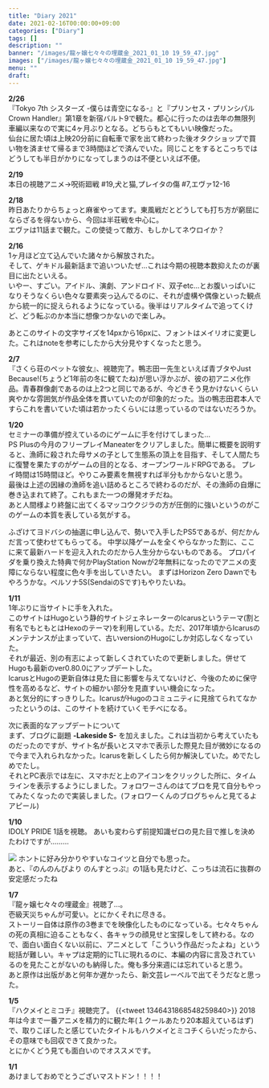 ```yaml
---
title: "Diary 2021"
date: 2021-02-16T00:00:00+09:00
categories: ["Diary"]
tags: []
description: ""
banner: "/images/龍ヶ嬢七々々の埋蔵金_2021_01_10 19_59_47.jpg"
images: ["/images/龍ヶ嬢七々々の埋蔵金_2021_01_10 19_59_47.jpg"]
menu: ""
draft:
---
```

**2/26**  
『Tokyo 7th シスターズ -僕らは青空になる-』と『プリンセス・プリンシパル Crown Handler』第1章を新宿バルト9で観た。都心に行ったのは去年の無限列車編以来なので実に4ヶ月ぶりとなる。どちらもとてもいい映像だった。  
仙台に居た頃は上映20分前に自転車で家を出て終わった後オタクショップで買い物を済ませて帰るまで3時間ほどで済んでいた。同じことをするとこっちではどうしても半日がかりになってしまうのは不便といえば不便。

**2/19**  
本日の視聴アニメ→呪術廻戦 #19,犬と猫,プレイタの傷 #7,エヴァ12-16   

**2/18**  
昨日あたりからちょっと麻雀やってます。東風戦だとどうしても打ち方が窮屈にならざるを得ないから、今回は半荘戦を中心に。  
エヴァは11話まで観た。この使徒って敵方、もしかしてネウロイか？    

<!--more-->
**2/16**  
1ヶ月ほど立て込んでいた諸々から解放された。  
そして、ゲキドル最新話まで追いついたぜ…これは今期の視聴本数抑えたのが裏目に出たといえる。  
いやー、すごい。アイドル、演劇、アンドロイド、双子etc…とお腹いっぱいになりそうなくらい色々な要素突っ込んでるのに、それが虚構や偶像といった観点から統一的に捉えられるようになっている。後半はリアルタイムで追ってくけど、どう転ぶのか本当に想像つかないので楽しみ。  

あとこのサイトの文字サイズを14pxから16pxに、フォントはメイリオに変更した。これはnoteを参考にしたから大分見やすくなったと思う。  

**2/7**  
『さくら荘のペットな彼女』、視聴完了。鴨志田一先生といえば青ブタやJust Because!(ちょうど1年前の冬に観てたね)が思い浮かぶが、彼の初アニメ化作品。青春群像劇であるのは上2つと同じであるが、今どきそう見かけないくらい爽やかな雰囲気が作品全体を貫いていたのが印象的だった。当の鴨志田君本人ですらこれを書いていた頃は若かったくらいには思っているのではないだろうか。  

**1/20**  
セミナーの準備が控えているのにゲームに手を付けてしまった…  
PS Plusの今月のフリープレイManeaterをクリアしました。簡単に概要を説明すると、漁師に殺された母サメの子として生態系の頂上を目指す、そして人間たちに復讐を果たすのがゲームの目的となる、オープンワールドRPGである。
プレイ時間は15時間ほど。やりこみ要素を無視すれば半分もかからないと思う。  
最後は上述の因縁の漁師を追い詰めるところで終わるのだが、その漁師の自爆に巻き込まれて終了。これもまた一つの爆発オチだね。  
あと人間様より終盤に出てくるマッコウクジラの方が圧倒的に強いというのがこのゲームの本質を表している気がする。  

ふざけてヨドバシの抽選に申し込んで、勢いで入手したPS5であるが、何だかんだ言って使わせてもらってる。
中学以降ゲームを全くやらなかった割に、ここに来て最新ハードを迎え入れたのだから人生分からないものである。
プロパイダを乗り換えた特典で何かPlayStation Nowが2年無料になったのでアニメの支障にならない程度に色々手を出していきたい。
まずはHorizon Zero Dawnでもやろうかな。ペルソナ5S(SendaiのSです)もやりたいね。  

**1/11**  
1年ぶりに当サイトに手を入れた。  
このサイトはHugoという静的サイトジェネレーターのIcarusというテーマ(割と有名でもともとはHexoのテーマ)を利用している。ただ、2017年頃からIcarusのメンテナンスが止まっていて、古いversionのHugoにしか対応しなくなっていた。  
それが最近、別の有志によって新しくされていたので更新しました。併せてHugoも最新のver0.80.0にアップデートした。  
IcarusとHugoの更新自体は見た目に影響を与えてないけど、今後のために保守性を高めるなど、サイトの細かい部分を見直すいい機会になった。  
あと気分的にすっきりした。IcarusがHugoのコミュニティに見捨てられてなかったというのは、このサイトを続けていくモチベになる。 

次に表面的なアップデートについて  
まず、ブログに副題 **-Lakeside S-** を加えました。これは当初から考えていたものだったのですが、サイト名が長いとスマホで表示した際見た目が微妙になるので今まで入れられなかった。Icarusを新しくしたら何か解決していた。めでたしめでたし。  
それとPC表示では左に、スマホだと上のアイコンをクリックした所に、タイムラインを表示するようにしました。フォロワーさんのはてブロを見て自分もやってみたくなったので実装しました。(フォロワーくんのブログちゃんと見てるよアピール)

**1/10**  
IDOLY PRIDE 1話を視聴。
あいも変わらず前提知識ゼロの見た目で推しを決めたわけですが……… 

![](/images/shizuku_hyodo.jpg)
ホントに好み分かりやすいなコイツと自分でも思った。  
あと、『のんのんびより のんすとっぷ』の1話も見たけど、こっちは流石に抜群の安定感だったね

**1/7**  
『龍ヶ嬢七々々の埋蔵金』視聴了…。  
壱級天災ちゃんが可愛い。とにかくそれに尽きる。  
ストーリー自体は原作の3巻までを映像化したものになっている。七々々ちゃんの死の真相に迫ることもなく、各キャラの顔見せと宝探しをして終わる。なので、面白い面白くない以前に、アニメとして「こういう作品だったよね」という総括が難しい。キャプは定期的にTLに現れるのに、本編の内容に言及されているのを見たことがないのも納得した。俺も多分来週には忘れていると思う。  
あと原作は出版があと何年か遅かったら、新文芸レーベルで出てそうだなと思った。

**1/5**  
『ハクメイとミコチ』視聴完了。
{{<tweet 1346431868548259840>}} 
2018年は今まで一番アニメを精力的に観た年(１クールあたり20本超えているはず)で、取りこぼしたと感じていたタイトルもハクメイとミコチくらいだったから、その意味でも回収できて良かった。  
とにかくどう見ても面白いのでオススメです。

**1/1**  
あけましておめでとうございマストドン！！！！